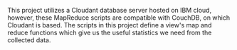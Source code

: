 This project utilizes a Cloudant database server hosted on IBM cloud, however, these MapReduce scripts are compatible with CouchDB, on which Cloudant is based. The scripts in this project define a view's map and reduce functions which give us the useful statistics we need from the collected data.
